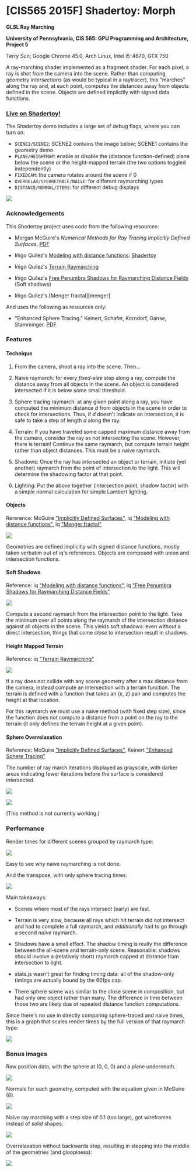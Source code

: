 # [CIS565 2015F] Shadertoy: Morph

**GLSL Ray Marching**

**University of Pennsylvania, CIS 565: GPU Programming and Architecture, Project 5**

Terry Sun; Google Chrome 45.0, Arch Linux, Intel i5-4670, GTX 750

A ray-marching shader implemented as a fragment shader. For each pixel, a ray is
shot from the camera into the scene. Rather than computing geometry
_intersections_ (as would be typical in a raytracer), this "marches" along the
ray and, at each point, computes the distances away from objects defined in the
scene. Objects are defined implicitly with signed data functions.

### [Live on Shadertoy!][shadertoy]

The Shadertoy demo includes a large set of debug flags, where you can turn on:

* `SCENE1/SCENE2`: SCENE2 contains the image below; SCENE1 contains the geometry demo
* `PLANE/HEIGHTMAP`: enable or disable the (distance function-defined) plane below
  the scene or the height-mapped terrain (the two options toggled independently)
* `FIXEDCAM`: the camera rotates around the scene if 0
* `OVERRELAX/SPEHRETRACE/NAIVE`: for different raymarching types
* `DISTANCE/NORMAL/ITERS`: for different debug displays

[![](img/thumb.png)][shadertoy]

  [shadertoy]: https://www.shadertoy.com/view/XISSRc

### Acknowledgements

This Shadertoy project uses *code* from the following resources:

* Morgan McGuire's
  *Numerical Methods for Ray Tracing Implicitly Defined Surfaces*.
  [PDF][mcguire]
* Iñigo Quílez's [Modeling with distance functions][iq-sdf]: [Shadertoy][iq-sdf-st]
* Iñigo Quílez's [Terrain Raymarching][iq-terrain]
* Iñigo Quílez's [Free Penumbra Shadows for Raymarching Distance Fields][iq-shadows]
  (Soft shadows)
* Iñigo Quílez's [Menger fractal][menger]

  [mcguire]: http://graphics.cs.williams.edu/courses/cs371/f14/reading/implicit.pdf
  [iq-sdf]: http://www.iquilezles.org/www/articles/distfunctions/distfunctions.htm
  [iq-sdf-st]: https://www.shadertoy.com/view/Xds3zN
  [iq-terrain]: http://www.iquilezles.org/www/articles/terrainmarching/terrainmarching.htm
  [iq-shadows]: http://www.iquilezles.org/www/articles/rmshadows/rmshadows.htm
  [iq-menger]: http://www.iquilezles.org/www/articles/menger/menger.htm

And uses the following as resources only:

* "Enhanced Sphere Tracing." Keinert, Schafer, Korndorf, Ganse, Stamminger.
  [PDF][keinert]

  [keinert]: http://erleuchtet.org/~cupe/permanent/enhanced_sphere_tracing.pdf

### Features

#### Technique

1. From the camera, shoot a ray into the scene. Then...

  1. Naive raymarch: for every *fixed-size* step along a ray, compute the
     distance away from all objects in the scene. An object is considered
     intersected if it is below some small threshold.

  2. Sphere tracing raymarch: at any given point along a ray, you have computed the
     minimum distance *d* from objects in the scene in order to check for
     intersections. Thus, if *d* doesn't indicate an intersection, it is safe to
     take a step of length *d* along the ray.

3. Terrain: If you have traveled some capped maximum distance away from the
   camera, consider the ray as not intersecting the scene. However, there is
   terrain!  Continue the same raymarch, but compute terrain height rather than
   object distances. This must be a naive raymarch.

4. Shadows: Once the ray has intersected an object or terrain, initiate (yet
   another) raymarch from the point of intersection to the light. This will
   determine the shadowing factor at that point.

5. Lighting: Put the above together (intersection point, shadow factor) with a
   simple normal calculation for simple Lambert lighting.

#### Objects

Rererence:
McGuire ["Implicitly Defined Surfaces"][mcguire],
iq ["Modeling with distance functions"][iq-sdf],
iq ["Menger fractal"][iq-menger]

![](img/geometries.png)

Geometries are defined implicitly with signed distance functions, mostly taken
verbatim out of iq's references. Objects are composed with union and
intersection functions.

#### Soft Shadows

Reference: iq ["Modeling with distance functions"][iq-sdf], iq ["Free Penumbra Shadows for Raymarching Distance Fields"][iq-shadows]

![](img/debug_softshadow_noise.png)

Compute a second raymarch from the intersection point to the light. Take the
minimum over all points along the raymarch of the intersection distance against
all objects in the scene. This yields soft shadows: even without a direct
intersection, things that come _close_ to intersection result in shadows.

#### Height Mapped Terrain

Reference: iq ["Terrain Raymarching"][iq-terrain]

![](img/height.png)

If a ray does not collide with any scene geometry after a max distance from the
camera, instead compute an intersection with a terrain function. The terrain
is defined with a function that takes an (x, z) pair and computes the height at
that location.

For this raymarch we must use a naive method (with fixed step size), since the
function does not compute a distance from a point on the ray to the terrain (it
only defines the terrain height at a given point).

#### Sphere Overrelaxation

Reference: McQuire ["Implicitly Defined Surfaces"][mcguire], Keinert ["Enhanced Sphere Tracing"][keinert]

The number of ray march iterations displayed as grayscale, with darker areas
indicating fewer iterations before the surface is considered intersected.

![](img/iters_spheretracing.png)

![](img/iters_overrelax.png)

(This method is not currently working.)

### Performance

Render times for different scenes grouped by raymarch type:

![](img/perf_raymarch_type.png)

Easy to see why naive raymarching is not done.

And the transpose, with only sphere tracing times:

![](img/perf_scene.png)

Main takeaways:

* Scenes where most of the rays intersect (early) are fast.

* Terrain is very slow, because all rays which hit terrain did not
  intersect and had to complete a full raymarch, and _additionally_ had to go
  through a second _naive_ raymarch.

* Shadows have a small effect. The shadow timing is really the difference
  between the all-scene and terrain-only scene. Reasonable: shadows should
  involve a (relatively short) raymarch capped at distance from intersection to
  light.

* stats.js wasn't great for finding timing data: all of the shadow-only timings
  are actually bound by the 60fps cap.

* There sphere scene was similar to the close scene in composition, but had only
  one object rather than many. The difference in time between those two are
  likely due ot repeated distance function computations.

Since there's no use in directly comparing sphere-traced and naive times, this
is a graph that scales render times by the full version of that raymarch type:

![](img/perf_scaled.png)

### Bonus images

Raw position data, with the sphere at (0, 0, 0) and a plane underneath.

![](img/debug_distance.png)

Normals for each geometry, computed with the equation given in McGuire (8).

![](img/debug_normals.png)

Naive ray marching with a step size of 0.1 (too large), got wireframes instead
of solid shapes:

![](img/bloop_wireframe.png)

Overrelaxation without backwards step, resulting in stepping into the middle of
the geometries (and gloopiness):

![](img/bloop_overrelax_gloopy.png)
